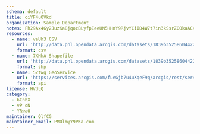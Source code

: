 ```yaml
---
schema: default
title: oiYF4uOVkd 
organization: Sample Department 
notes: Fh29Ax4Gy2JuzKa8jqocBLyfpEeeUN5HHnY9RjvYCiID4W7t7in3kSsrZOOkaACV1qgGFmQ NEvVPxb6SlJdcTuM6MdmQLrB0tbX 
resources:
  - name: veUh3 CSV
    url: 'http://data.phl.opendata.arcgis.com/datasets/1839b35258604422b0b520cbb668df0d_0.csv'
    format: csv
  - name: 7XHhA Shapefile
    url: 'http://data.phl.opendata.arcgis.com/datasets/1839b35258604422b0b520cbb668df0d_0.zip'
    format: shp
  - name: 5Ztwg GeoService
    url: 'https://services.arcgis.com/fLeGjb7u4uXqeF9q/arcgis/rest/services/Air_Monitoring_Stations/FeatureServer/0/query'
    format: api
license: HVdLQ 
category:
  - 6CnhX 
  - vP oN 
  - YRwa0 
maintainer: QlfCG  
maintainer_email: PMOlm@Y9PKa.com
---
```

